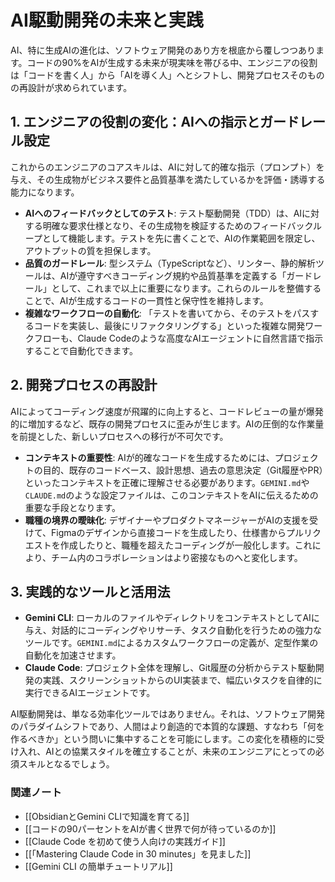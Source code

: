 # AI駆動開発の未来と実践

AI、特に生成AIの進化は、ソフトウェア開発のあり方を根底から覆しつつあります。コードの90%をAIが生成する未来が現実味を帯びる中、エンジニアの役割は「コードを書く人」から「AIを導く人」へとシフトし、開発プロセスそのものの再設計が求められています。

## 1. エンジニアの役割の変化：AIへの指示とガードレール設定

これからのエンジニアのコアスキルは、AIに対して的確な指示（プロンプト）を与え、その生成物がビジネス要件と品質基準を満たしているかを評価・誘導する能力になります。

- **AIへのフィードバックとしてのテスト**: テスト駆動開発（TDD）は、AIに対する明確な要求仕様となり、その生成物を検証するためのフィードバックループとして機能します。テストを先に書くことで、AIの作業範囲を限定し、アウトプットの質を担保します。
- **品質のガードレール**: 型システム（TypeScriptなど）、リンター、静的解析ツールは、AIが遵守すべきコーディング規約や品質基準を定義する「ガードレール」として、これまで以上に重要になります。これらのルールを整備することで、AIが生成するコードの一貫性と保守性を維持します。
- **複雑なワークフローの自動化**: 「テストを書いてから、そのテストをパスするコードを実装し、最後にリファクタリングする」といった複雑な開発ワークフローも、Claude Codeのような高度なAIエージェントに自然言語で指示することで自動化できます。

## 2. 開発プロセスの再設計

AIによってコーディング速度が飛躍的に向上すると、コードレビューの量が爆発的に増加するなど、既存の開発プロセスに歪みが生じます。AIの圧倒的な作業量を前提とした、新しいプロセスへの移行が不可欠です。

- **コンテキストの重要性**: AIが的確なコードを生成するためには、プロジェクトの目的、既存のコードベース、設計思想、過去の意思決定（Git履歴やPR）といったコンテキストを正確に理解させる必要があります。`GEMINI.md`や`CLAUDE.md`のような設定ファイルは、このコンテキストをAIに伝えるための重要な手段となります。
- **職種の境界の曖昧化**: デザイナーやプロダクトマネージャーがAIの支援を受けて、Figmaのデザインから直接コードを生成したり、仕様書からプルリクエストを作成したりと、職種を超えたコーディングが一般化します。これにより、チーム内のコラボレーションはより密接なものへと変化します。

## 3. 実践的なツールと活用法

- **Gemini CLI**: ローカルのファイルやディレクトリをコンテキストとしてAIに与え、対話的にコーディングやリサーチ、タスク自動化を行うための強力なツールです。`GEMINI.md`によるカスタムワークフローの定義が、定型作業の自動化を加速させます。
- **Claude Code**: プロジェクト全体を理解し、Git履歴の分析からテスト駆動開発の実践、スクリーンショットからのUI実装まで、幅広いタスクを自律的に実行できるAIエージェントです。

AI駆動開発は、単なる効率化ツールではありません。それは、ソフトウェア開発のパラダイムシフトであり、人間はより創造的で本質的な課題、すなわち「何を作るべきか」という問いに集中することを可能にします。この変化を積極的に受け入れ、AIとの協業スタイルを確立することが、未来のエンジニアにとっての必須スキルとなるでしょう。

### 関連ノート
- [[ObsidianとGemini CLIで知識を育てる]]
- [[コードの90パーセントをAIが書く世界で何が待っているのか]]
- [[Claude Code を初めて使う人向けの実践ガイド]]
- [[「Mastering Claude Code in 30 minutes」を見ました]]
- [[Gemini CLI の簡単チュートリアル]]
